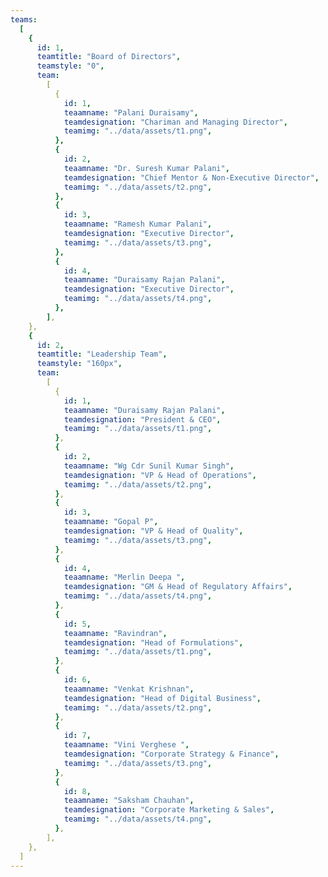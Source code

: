 ```yaml
---
teams:
  [
    {
      id: 1,
      teamtitle: "Board of Directors",
      teamstyle: "0",
      team:
        [
          {
            id: 1,
            teaamname: "Palani Duraisamy",
            teamdesignation: "Chariman and Managing Director",
            teamimg: "../data/assets/t1.png",
          },
          {
            id: 2,
            teaamname: "Dr. Suresh Kumar Palani",
            teamdesignation: "Chief Mentor & Non-Executive Director",
            teamimg: "../data/assets/t2.png",
          },
          {
            id: 3,
            teaamname: "Ramesh Kumar Palani",
            teamdesignation: "Executive Director",
            teamimg: "../data/assets/t3.png",
          },
          {
            id: 4,
            teaamname: "Duraisamy Rajan Palani",
            teamdesignation: "Executive Director",
            teamimg: "../data/assets/t4.png",
          },
        ],
    },
    {
      id: 2,
      teamtitle: "Leadership Team",
      teamstyle: "160px",
      team:
        [
          {
            id: 1,
            teaamname: "Duraisamy Rajan Palani",
            teamdesignation: "President & CEO",
            teamimg: "../data/assets/t1.png",
          },
          {
            id: 2,
            teaamname: "Wg Cdr Sunil Kumar Singh",
            teamdesignation: "VP & Head of Operations",
            teamimg: "../data/assets/t2.png",
          },
          {
            id: 3,
            teaamname: "Gopal P",
            teamdesignation: "VP & Head of Quality",
            teamimg: "../data/assets/t3.png",
          },
          {
            id: 4,
            teaamname: "Merlin Deepa ",
            teamdesignation: "GM & Head of Regulatory Affairs",
            teamimg: "../data/assets/t4.png",
          },
          {
            id: 5,
            teaamname: "Ravindran",
            teamdesignation: "Head of Formulations",
            teamimg: "../data/assets/t1.png",
          },
          {
            id: 6,
            teaamname: "Venkat Krishnan",
            teamdesignation: "Head of Digital Business",
            teamimg: "../data/assets/t2.png",
          },
          {
            id: 7,
            teaamname: "Vini Verghese ",
            teamdesignation: "Corporate Strategy & Finance",
            teamimg: "../data/assets/t3.png",
          },
          {
            id: 8,
            teaamname: "Saksham Chauhan",
            teamdesignation: "Corporate Marketing & Sales",
            teamimg: "../data/assets/t4.png",
          },
        ],
    },
  ]
---
```

